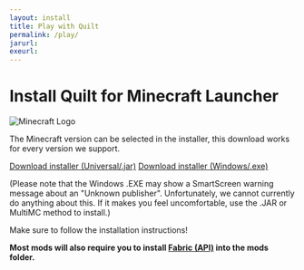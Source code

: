 ```yaml
---
layout: install
title: Play with Quilt
permalink: /play/
jarurl:
exeurl:
---
```


# Install Quilt for Minecraft Launcher

<img class="logo right fshadow" alt="Minecraft Logo" src="/assets/img/launchers/minecraft.png" />

The Minecraft version can be selected in the installer, this download works for
every version we support.

<a href="{{ page.jarurl }}" class="button primary">Download installer (Universal/.jar)</a>
<a href="{{ pakge.exeurl }}" class="button">Download installer (Windows/.exe)</a>

(Please note that the Windows .EXE may show a SmartScreen warning message about
an "Unknown publisher". Unfortunately, we cannot currently do anything about
this. If it makes you feel uncomfortable, use the .JAR or MultiMC method to
install.)

Make sure to follow the installation instructions!

**Most mods will also require you to install [Fabric (API)]() into the mods folder.**


